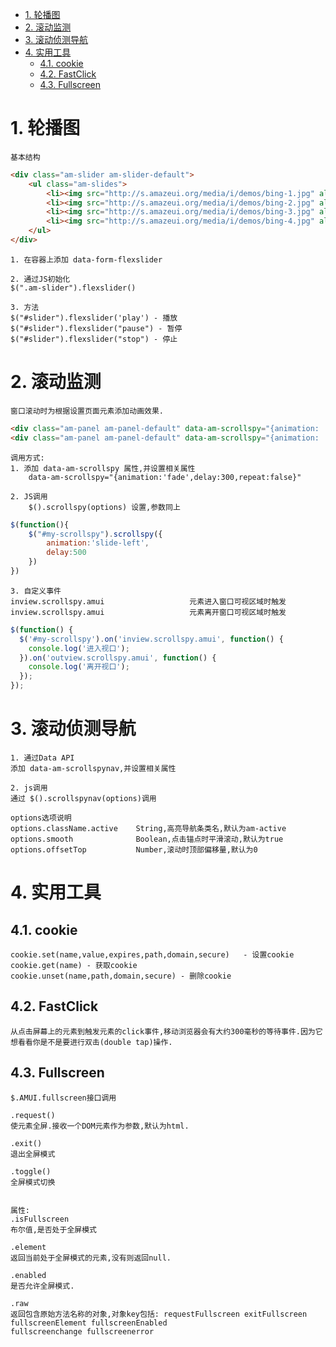 <!-- TOC -->

- [1. 轮播图](#1-轮播图)
- [2. 滚动监测](#2-滚动监测)
- [3. 滚动侦测导航](#3-滚动侦测导航)
- [4. 实用工具](#4-实用工具)
    - [4.1. cookie](#41-cookie)
    - [4.2. FastClick](#42-fastclick)
    - [4.3. Fullscreen](#43-fullscreen)

<!-- /TOC -->

# 1. 轮播图

    基本结构
```html
<div class="am-slider am-slider-default">
    <ul class="am-slides">
        <li><img src="http://s.amazeui.org/media/i/demos/bing-1.jpg" alt=""></li>
        <li><img src="http://s.amazeui.org/media/i/demos/bing-2.jpg" alt=""></li>
        <li><img src="http://s.amazeui.org/media/i/demos/bing-3.jpg" alt=""></li>
        <li><img src="http://s.amazeui.org/media/i/demos/bing-4.jpg" alt=""></li>            
    </ul>
</div>
```
    1. 在容器上添加 data-form-flexslider

    2. 通过JS初始化
    $(".am-slider").flexslider()

    3. 方法
    $("#slider").flexslider('play') - 播放
    $("#slider").flexslider("pause") - 暂停
    $("#slider").flexslider("stop") - 停止
    

# 2. 滚动监测

    窗口滚动时为根据设置页面元素添加动画效果.

```html
<div class="am-panel am-panel-default" data-am-scrollspy="{animation: 'fade'}">...</div>
<div class="am-panel am-panel-default" data-am-scrollspy="{animation: 'fade', delay: 300}">...</div>
```
    调用方式:
    1. 添加 data-am-scrollspy 属性,并设置相关属性
        data-am-scrollspy="{animation:'fade',delay:300,repeat:false}"

    2. JS调用
        $().scrollspy(options) 设置,参数同上
```js
$(function(){
    $("#my-scrollspy").scrollspy({
        animation:'slide-left',
        delay:500
    })
})
```

    3. 自定义事件
    inview.scrollspy.amui                   元素进入窗口可视区域时触发
    inview.scrollspy.amui                   元素离开窗口可视区域时触发

```js
$(function() {
  $('#my-scrollspy').on('inview.scrollspy.amui', function() {
    console.log('进入视口');
  }).on('outview.scrollspy.amui', function() {
    console.log('离开视口');
  });
});
```

# 3. 滚动侦测导航

    1. 通过Data API
    添加 data-am-scrollspynav,并设置相关属性

    2. js调用
    通过 $().scrollspynav(options)调用

    options选项说明
    options.className.active    String,高亮导航条类名,默认为am-active
    options.smooth              Boolean,点击锚点时平滑滚动,默认为true
    options.offsetTop           Number,滚动时顶部偏移量,默认为0


# 4. 实用工具

## 4.1. cookie

    cookie.set(name,value,expires,path,domain,secure)   - 设置cookie
    cookie.get(name) - 获取cookie
    cookie.unset(name,path,domain,secure) - 删除cookie

## 4.2. FastClick

    从点击屏幕上的元素到触发元素的click事件,移动浏览器会有大约300毫秒的等待事件.因为它想看看你是不是要进行双击(double tap)操作.

## 4.3. Fullscreen

    $.AMUI.fullscreen接口调用

    .request()
    使元素全屏.接收一个DOM元素作为参数,默认为html.

    .exit()
    退出全屏模式

    .toggle()
    全屏模式切换


    属性:
    .isFullscreen
    布尔值,是否处于全屏模式

    .element
    返回当前处于全屏模式的元素,没有则返回null.

    .enabled
    是否允许全屏模式.

    .raw
    返回包含原始方法名称的对象,对象key包括: requestFullscreen exitFullscreen fullscreenElement fullscreenEnabled
    fullscreenchange fullscreenerror